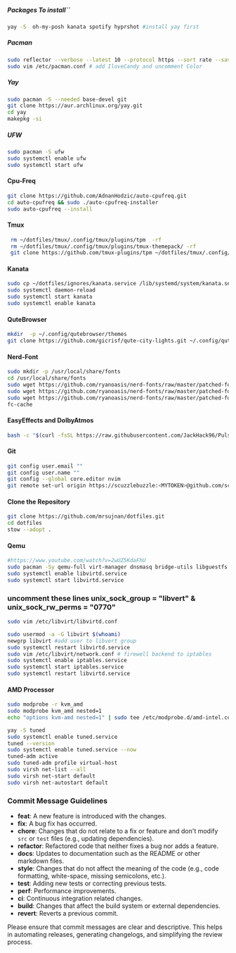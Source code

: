 ##### Packages To install``

```bash sudo pacman -S neovim git python easyeffects reflector bluez blueman bluez-utils p7zip unzip unrar firefox vlc stow tmux zsh fzf zoxide lsp-plugins unzip npm wl-clipboard swaync
yay -S  oh-my-posh kanata spotify hyprshot #install yay first
```

##### Pacman

```bash
sudo reflector --verbose --latest 10 --protocol https --sort rate --save /etc/pacman.d/mirrorlist
sudo vim /etc/pacman.conf # add IloveCandy and uncomment Color
```

##### Yay

```bash
sudo pacman -S --needed base-devel git
git clone https://aur.archlinux.org/yay.git
cd yay
makepkg -si

```

##### UFW

```bash
sudo pacman -S ufw
sudo systemctl enable ufw
sudo systemctl start ufw
```

#### Cpu-Freq

```bash
git clone https://github.com/AdnanHodzic/auto-cpufreq.git
cd auto-cpufreq && sudo ./auto-cpufreq-installer
sudo auto-cpufreq --install
```

#### Tmux

```bash
 rm ~/dotfiles/tmux/.config/tmux/plugins/tpm  -rf
 rm ~/dotfiles/tmux/.config/tmux/plugins/tmux-themepack/ -rf
 git clone https://github.com/tmux-plugins/tpm ~/dotfiles/tmux/.config/tmux/plugins/tpm
```

#### Kanata

```bash
sudo cp ~/dotfiles/ignores/kanata.service /lib/systemd/system/kanata.service
sudo systemctl daemon-reload
sudo systemctl start kanata
sudo systemctl enable kanata

```

#### QuteBrowser

```bash
mkdir  -p ~/.config/qutebrowser/themes
git clone https://github.com/gicrisf/qute-city-lights.git ~/.config/qutebrowser/themes/qute-city-lights
```

#### Nerd-Font

```bash
sudo mkdir -p /usr/local/share/fonts
cd /usr/local/share/fonts
sudo wget https://github.com/ryanoasis/nerd-fonts/raw/master/patched-fonts/Hack/Bold/HackNerdFont-Bold.ttf
sudo wget https://github.com/ryanoasis/nerd-fonts/raw/master/patched-fonts/Hack/Regular/HackNerdFont-Regular.ttf
sudo wget https://github.com/ryanoasis/nerd-fonts/raw/master/patched-fonts/Hack/BoldItalic/HackNerdFont-BoldItalic.ttf
fc-cache
```

#### EasyEffects and DolbyAtmos

```bash
bash -c "$(curl -fsSL https://raw.githubusercontent.com/JackHack96/PulseEffects-Presets/master/install.sh)" #https://www.reddit.com/r/linuxquestions/comments/pfl0g7/dolby_atmos_support_in_linux/

```

#### Git

```bash
git config user.email ""
git config user.name ""
git config --global core.editor nvim
git remote set-url origin https://scuzzlebuzzle:<MYTOKEN>@github.com/scuzzlebuzzle/ol3-1.git

```

#### Clone the Repository

```bash
git clone https://github.com/mrsujnan/dotfiles.git
cd dotfiles
stow --adopt .
```

#### Qemu

```bash
#https://www.youtube.com/watch?v=2wUZ5KdaFhU
sudo pacman -Sy qemu-full virt-manager dnsmasq bridge-utils libguestfs iptables-nft vde2 openbsd-netcat
sudo systemctl enable libvirtd.service
sudo systemctl start libvirtd.service
```

### uncomment these lines unix_sock_group = "libvert" & unix_sock_rw_perms = "0770"

```bash
sudo vim /etc/libvirt/libvirtd.conf
```

```bash
sudo usermod -a -G libvirt $(whoami)
newgrp libvirt #add user to libvert group
sudo systemctl restart libvirtd.service
sudo vim /etc/libvirt/network.conf # firewell backend to iptables
sudo systemctl enable iptables.service
sudo systemctl start iptables.service
sudo systemctl restart libvirtd.service
```

#### AMD Processor

```bash
sudo modprobe -r kvm_amd
sudo modprobe kvm_amd nested=1
echo "options kvm-amd nested=1" | sudo tee /etc/modprobe.d/amd-intel.conf
```

```bash
yay -S tuned
sudo systemctl enable tuned.service
tuned --version
sudo systemctl enable tuned.service --now
tuned-adm active
sudo tuned-adm profile virtual-host
sudo virsh net-list --all
sudo virsh net-start default
sudo virsh net-autostart default
```

### Commit Message Guidelines

- **feat**: A new feature is introduced with the changes.
- **fix**: A bug fix has occurred.
- **chore**: Changes that do not relate to a fix or feature and don't modify `src` or `test` files (e.g., updating dependencies).
- **refactor**: Refactored code that neither fixes a bug nor adds a feature.
- **docs**: Updates to documentation such as the README or other markdown files.
- **style**: Changes that do not affect the meaning of the code (e.g., code formatting, white-space, missing semicolons, etc.).
- **test**: Adding new tests or correcting previous tests.
- **perf**: Performance improvements.
- **ci**: Continuous integration related changes.
- **build**: Changes that affect the build system or external dependencies.
- **revert**: Reverts a previous commit.

Please ensure that commit messages are clear and descriptive. This helps in automating releases, generating changelogs, and simplifying the review process.
